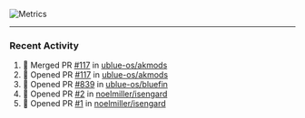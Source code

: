 ![Metrics](https://metrics.lecoq.io/KyleGospo?template=classic&base=header%2C%20activity%2C%20community%2C%20repositories%2C%20metadata&base.indepth=false&base.hireable=false&base.skip=false&config.timezone=America%2FLos_Angeles)

---
### Recent Activity
<!--START_SECTION:activity-->
1. 🎉 Merged PR [#117](https://github.com/ublue-os/akmods/pull/117) in [ublue-os/akmods](https://github.com/ublue-os/akmods)
2. 💪 Opened PR [#117](https://github.com/ublue-os/akmods/pull/117) in [ublue-os/akmods](https://github.com/ublue-os/akmods)
3. 💪 Opened PR [#839](https://github.com/ublue-os/bluefin/pull/839) in [ublue-os/bluefin](https://github.com/ublue-os/bluefin)
4. 💪 Opened PR [#2](https://github.com/noelmiller/isengard/pull/2) in [noelmiller/isengard](https://github.com/noelmiller/isengard)
5. 💪 Opened PR [#1](https://github.com/noelmiller/isengard/pull/1) in [noelmiller/isengard](https://github.com/noelmiller/isengard)
<!--END_SECTION:activity-->
